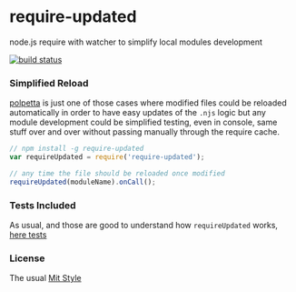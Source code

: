 require-updated
===============

node.js require with watcher to simplify local modules development

[![build status](https://secure.travis-ci.org/WebReflection/require-updated.svg)](http://travis-ci.org/WebReflection/require-updated)

### Simplified Reload
[polpetta](https://github.com/WebReflection/polpetta#-polpetta) is just one of those cases where modified files could be reloaded automatically in order to have easy updates of the `.njs` logic but any module development could be simplified testing, even in console, same stuff over and over without passing manually through the require cache.

```JavaScript
// npm install -g require-updated
var requireUpdated = require('require-updated');

// any time the file should be reloaded once modified
requireUpdated(moduleName).onCall();
```

### Tests Included
As usual, and those are good to understand how `requireUpdated` works, [here tests](test/require-updated.js)

### License
The usual [Mit Style](LICENSE.txt)